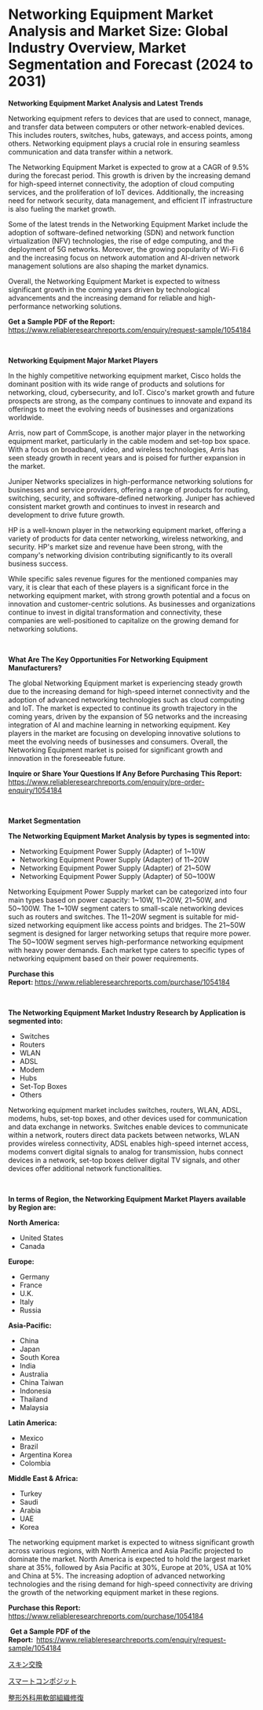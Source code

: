 <p><h1>Networking Equipment Market Analysis and Market Size: Global Industry Overview, Market Segmentation and Forecast (2024 to 2031)</h1></p><p><strong>Networking Equipment Market Analysis and Latest Trends</strong></p>
<p><p>Networking equipment refers to devices that are used to connect, manage, and transfer data between computers or other network-enabled devices. This includes routers, switches, hubs, gateways, and access points, among others. Networking equipment plays a crucial role in ensuring seamless communication and data transfer within a network.</p><p>The Networking Equipment Market is expected to grow at a CAGR of 9.5% during the forecast period. This growth is driven by the increasing demand for high-speed internet connectivity, the adoption of cloud computing services, and the proliferation of IoT devices. Additionally, the increasing need for network security, data management, and efficient IT infrastructure is also fueling the market growth.</p><p>Some of the latest trends in the Networking Equipment Market include the adoption of software-defined networking (SDN) and network function virtualization (NFV) technologies, the rise of edge computing, and the deployment of 5G networks. Moreover, the growing popularity of Wi-Fi 6 and the increasing focus on network automation and AI-driven network management solutions are also shaping the market dynamics.</p><p>Overall, the Networking Equipment Market is expected to witness significant growth in the coming years driven by technological advancements and the increasing demand for reliable and high-performance networking solutions.</p></p>
<p><strong>Get a Sample PDF of the Report:&nbsp;</strong> <a href="https://www.reliableresearchreports.com/enquiry/request-sample/1054184">https://www.reliableresearchreports.com/enquiry/request-sample/1054184</a></p>
<p>&nbsp;</p>
<p><strong>Networking Equipment Major Market Players</strong></p>
<p><p>In the highly competitive networking equipment market, Cisco holds the dominant position with its wide range of products and solutions for networking, cloud, cybersecurity, and IoT. Cisco's market growth and future prospects are strong, as the company continues to innovate and expand its offerings to meet the evolving needs of businesses and organizations worldwide.</p><p>Arris, now part of CommScope, is another major player in the networking equipment market, particularly in the cable modem and set-top box space. With a focus on broadband, video, and wireless technologies, Arris has seen steady growth in recent years and is poised for further expansion in the market.</p><p>Juniper Networks specializes in high-performance networking solutions for businesses and service providers, offering a range of products for routing, switching, security, and software-defined networking. Juniper has achieved consistent market growth and continues to invest in research and development to drive future growth.</p><p>HP is a well-known player in the networking equipment market, offering a variety of products for data center networking, wireless networking, and security. HP's market size and revenue have been strong, with the company's networking division contributing significantly to its overall business success.</p><p>While specific sales revenue figures for the mentioned companies may vary, it is clear that each of these players is a significant force in the networking equipment market, with strong growth potential and a focus on innovation and customer-centric solutions. As businesses and organizations continue to invest in digital transformation and connectivity, these companies are well-positioned to capitalize on the growing demand for networking solutions.</p></p>
<p>&nbsp;</p>
<p><strong>What Are The Key Opportunities For Networking Equipment Manufacturers?</strong></p>
<p><p>The global Networking Equipment market is experiencing steady growth due to the increasing demand for high-speed internet connectivity and the adoption of advanced networking technologies such as cloud computing and IoT. The market is expected to continue its growth trajectory in the coming years, driven by the expansion of 5G networks and the increasing integration of AI and machine learning in networking equipment. Key players in the market are focusing on developing innovative solutions to meet the evolving needs of businesses and consumers. Overall, the Networking Equipment market is poised for significant growth and innovation in the foreseeable future.</p></p>
<p><strong>Inquire or Share Your Questions If Any Before Purchasing This Report:</strong> <a href="https://www.reliableresearchreports.com/enquiry/pre-order-enquiry/1054184">https://www.reliableresearchreports.com/enquiry/pre-order-enquiry/1054184</a></p>
<p>&nbsp;</p>
<p><strong>Market Segmentation</strong></p>
<p><strong>The Networking Equipment Market Analysis by types is segmented into:</strong></p>
<p><ul><li>Networking Equipment Power Supply (Adapter) of 1~10W</li><li>Networking Equipment Power Supply (Adapter) of 11~20W</li><li>Networking Equipment Power Supply (Adapter) of 21~50W</li><li>Networking Equipment Power Supply (Adapter) of 50~100W</li></ul></p>
<p><p>Networking Equipment Power Supply market can be categorized into four main types based on power capacity: 1~10W, 11~20W, 21~50W, and 50~100W. The 1~10W segment caters to small-scale networking devices such as routers and switches. The 11~20W segment is suitable for mid-sized networking equipment like access points and bridges. The 21~50W segment is designed for larger networking setups that require more power. The 50~100W segment serves high-performance networking equipment with heavy power demands. Each market type caters to specific types of networking equipment based on their power requirements.</p></p>
<p><strong>Purchase this Report:&nbsp;</strong><a href="https://www.reliableresearchreports.com/purchase/1054184">https://www.reliableresearchreports.com/purchase/1054184</a></p>
<p>&nbsp;</p>
<p><strong>The Networking Equipment Market Industry Research by Application is segmented into:</strong></p>
<p><ul><li>Switches</li><li>Routers</li><li>WLAN</li><li>ADSL</li><li>Modem</li><li>Hubs</li><li>Set-Top Boxes</li><li>Others</li></ul></p>
<p><p>Networking equipment market includes switches, routers, WLAN, ADSL, modems, hubs, set-top boxes, and other devices used for communication and data exchange in networks. Switches enable devices to communicate within a network, routers direct data packets between networks, WLAN provides wireless connectivity, ADSL enables high-speed internet access, modems convert digital signals to analog for transmission, hubs connect devices in a network, set-top boxes deliver digital TV signals, and other devices offer additional network functionalities.</p></p>
<p>&nbsp;</p>
<p><strong>In terms of Region, the Networking Equipment Market Players available by Region are:</strong></p>
<p>
    <p> <strong> North America: </strong>
        <ul>
            <li>United States</li>
            <li>Canada</li>
        </ul>
        </p> 
    <p> <strong> Europe: </strong>
        <ul>
            <li>Germany</li>
            <li>France</li>
            <li>U.K.</li>
            <li>Italy</li>
            <li>Russia</li>
        </ul>
        </p> 
    <p> <strong> Asia-Pacific: </strong>
        <ul>
            <li>China</li>
            <li>Japan</li>
            <li>South Korea</li>
            <li>India</li>
            <li>Australia</li>
            <li>China Taiwan</li>
            <li>Indonesia</li>
            <li>Thailand</li>
            <li>Malaysia</li>
        </ul>
        </p> 
    <p> <strong> Latin America: </strong>
        <ul>
            <li>Mexico</li>
            <li>Brazil</li>
            <li>Argentina Korea</li>
            <li>Colombia</li>
        </ul>
        </p> 
    <p> <strong> Middle East & Africa: </strong>
        <ul>
            <li>Turkey</li>
            <li>Saudi</li>
            <li>Arabia</li>
            <li>UAE</li>
            <li>Korea</li>
        </ul>
    </p>
    </p>
<p><p>The networking equipment market is expected to witness significant growth across various regions, with North America and Asia Pacific projected to dominate the market. North America is expected to hold the largest market share at 35%, followed by Asia Pacific at 30%, Europe at 20%, USA at 10% and China at 5%. The increasing adoption of advanced networking technologies and the rising demand for high-speed connectivity are driving the growth of the networking equipment market in these regions.</p></p>
<p><strong>Purchase this Report: </strong><a href="https://www.reliableresearchreports.com/purchase/1054184">https://www.reliableresearchreports.com/purchase/1054184</a></p>
<p>&nbsp;<strong>Get a Sample PDF of the Report:&nbsp;&nbsp;</strong><a href="https://www.reliableresearchreports.com/enquiry/request-sample/1054184">https://www.reliableresearchreports.com/enquiry/request-sample/1054184</a></p>
<p><strong></strong></p>
<p><p><a href="https://github.com/vhemk0794148/Market-Research-Report-List-1/blob/main/19793128882.md">スキン交換</a></p><p><a href="https://github.com/pepo3k/Market-Research-Report-List-1/blob/main/73915658880.md">スマートコンポジット</a></p><p><a href="https://github.com/nemesis2824/Market-Research-Report-List-1/blob/main/42002768881.md">整形外科用軟部組織修復</a></p></p>